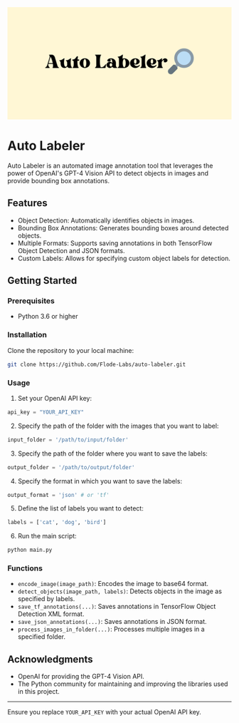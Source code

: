 
![Auto Labeler](./Auto%20Labeler.png)

# Auto Labeler

Auto Labeler is an automated image annotation tool that leverages the power of OpenAI's GPT-4 Vision API to detect objects in images and provide bounding box annotations.

## Features

- Object Detection: Automatically identifies objects in images.
- Bounding Box Annotations: Generates bounding boxes around detected objects.
- Multiple Formats: Supports saving annotations in both TensorFlow Object Detection and JSON formats.
- Custom Labels: Allows for specifying custom object labels for detection.

## Getting Started

### Prerequisites

- Python 3.6 or higher

### Installation

Clone the repository to your local machine:

```bash
git clone https://github.com/Flode-Labs/auto-labeler.git
```


### Usage

1. Set your OpenAI API key:

```python
api_key = "YOUR_API_KEY"
```

2. Specify the path of the folder with the images that you want to label:

```python
input_folder = '/path/to/input/folder'
```

3. Specify the path of the folder where you want to save the labels:

```python
output_folder = '/path/to/output/folder'
```

4. Specify the format in which you want to save the labels:

```python
output_format = 'json' # or 'tf'
```

5. Define the list of labels you want to detect:

```python
labels = ['cat', 'dog', 'bird']
```

6. Run the main script:

```bash
python main.py
```




### Functions

- `encode_image(image_path)`: Encodes the image to base64 format.
- `detect_objects(image_path, labels)`: Detects objects in the image as specified by labels.
- `save_tf_annotations(...)`: Saves annotations in TensorFlow Object Detection XML format.
- `save_json_annotations(...)`: Saves annotations in JSON format.
- `process_images_in_folder(...)`: Processes multiple images in a specified folder.


## Acknowledgments

- OpenAI for providing the GPT-4 Vision API.
- The Python community for maintaining and improving the libraries used in this project.

---

Ensure you replace `YOUR_API_KEY` with your actual OpenAI API key.
